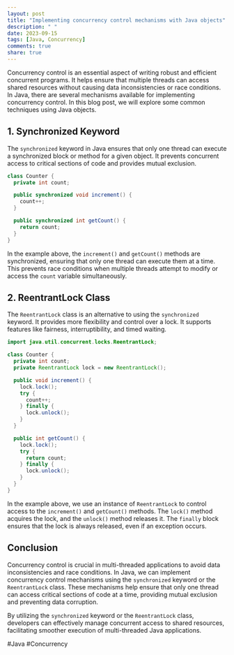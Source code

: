 ```yaml
---
layout: post
title: "Implementing concurrency control mechanisms with Java objects"
description: " "
date: 2023-09-15
tags: [Java, Concurrency]
comments: true
share: true
---
```


Concurrency control is an essential aspect of writing robust and efficient concurrent programs. It helps ensure that multiple threads can access shared resources without causing data inconsistencies or race conditions. In Java, there are several mechanisms available for implementing concurrency control. In this blog post, we will explore some common techniques using Java objects.

## 1. Synchronized Keyword

The `synchronized` keyword in Java ensures that only one thread can execute a synchronized block or method for a given object. It prevents concurrent access to critical sections of code and provides mutual exclusion.

```java
class Counter {
  private int count;

  public synchronized void increment() {
    count++;
  }

  public synchronized int getCount() {
    return count;
  }
}
```

In the example above, the `increment()` and `getCount()` methods are synchronized, ensuring that only one thread can execute them at a time. This prevents race conditions when multiple threads attempt to modify or access the `count` variable simultaneously.

## 2. ReentrantLock Class

The `ReentrantLock` class is an alternative to using the `synchronized` keyword. It provides more flexibility and control over a lock. It supports features like fairness, interruptibility, and timed waiting.

```java
import java.util.concurrent.locks.ReentrantLock;

class Counter {
  private int count;
  private ReentrantLock lock = new ReentrantLock();

  public void increment() {
    lock.lock();
    try {
      count++;
    } finally {
      lock.unlock();
    }
  }

  public int getCount() {
    lock.lock();
    try {
      return count;
    } finally {
      lock.unlock();
    }
  }
}
```

In the example above, we use an instance of `ReentrantLock` to control access to the `increment()` and `getCount()` methods. The `lock()` method acquires the lock, and the `unlock()` method releases it. The `finally` block ensures that the lock is always released, even if an exception occurs.

## Conclusion

Concurrency control is crucial in multi-threaded applications to avoid data inconsistencies and race conditions. In Java, we can implement concurrency control mechanisms using the `synchronized` keyword or the `ReentrantLock` class. These mechanisms help ensure that only one thread can access critical sections of code at a time, providing mutual exclusion and preventing data corruption.

By utilizing the `synchronized` keyword or the `ReentrantLock` class, developers can effectively manage concurrent access to shared resources, facilitating smoother execution of multi-threaded Java applications.

#Java #Concurrency